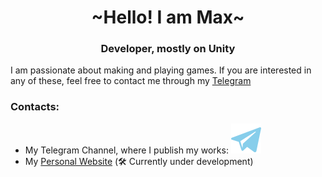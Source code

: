 <div align="center">
  <h1>~Hello! I am Max~</h1>
</div>
<div align="center">
  <h3>Developer, mostly on Unity</h3>
</div>


I am passionate about making and playing games. If you are interested in any of these, feel free to contact me through my [Telegram](https://t.me/segaminilay)

### Contacts: 
- My Telegram Channel, where I publish my works:
  [![Telegram](./img/tg_logo.svg)](https://t.me/segadevlogs)
- My [Personal Website](https://minilay.dev) (🛠️ Currently under development)
  
